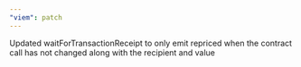 ```yaml
---
"viem": patch
---
```


Updated waitForTransactionReceipt to only emit repriced when the contract call has not changed along with the recipient and value
